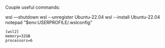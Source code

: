 Couple useful commands:

  wsl —shutdown
  wsl --unregister Ubuntu-22.04
  wsl --install Ubuntu-22.04
  notepad "$env:USERPROFILE/.wslconfig"
  
```properties
[wsl2]
memory=32GB
processors=6
```
